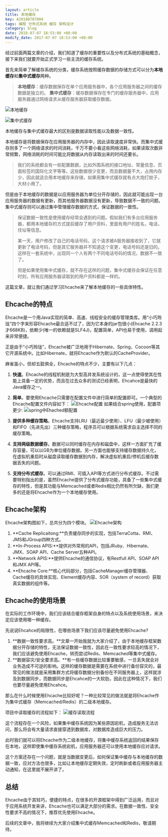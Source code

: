 ```yaml
---
layout: article
title: 本地缓存
key: A20180707004
tags: 编程 分布式系统 缓存 架构设计
category: blog
date: 2018-07-07 18:53:00 +08:00
modify_date: 2017-07-07 18:53:00 +08:00
---
```


经过前面两篇文章的介绍，我们知道了缓存的重要性以及分布式系统的基础概念，接下来我们就要开始正式学习一些主流的缓存系统。

首先来简单了解缓存系统的分类，缓存系统按照缓存数据的存储方式可以分为**本地缓存**和**集中式缓存**两种。

<!--more-->

> **本地缓存**：缓存数据保存在单个应用服务器中，各个应用服务器之间的缓存数据是独立的。
> **集中式缓存**：缓存数据保存在专门的缓存服务器中，应用服务器通过网络请求从缓存服务器获取缓存数据。

![本地缓存](https://wangtao-1256981172.cos.ap-guangzhou.myqcloud.com/20180128006.png)

![集中式缓存](https://wangtao-1256981172.cos.ap-guangzhou.myqcloud.com/20180128005.png)

本地缓存与集中式缓存最大的区别是数据读取性能以及数据一致性。

本地缓存是将数据保存在应用服务器的内存中，因此读取速度非常快。而集中式缓存则多了一个网络请求的时间消耗，千万不要小看这些网络消耗，如果读取次数非常频繁，网络消耗的时间可能比将数据从内存读取出来的时间还要长。

> 我们的系统都会有一些配置数据，比如外围系统的接口地址、常量信息、页面标签的国际化文字等等。这些数据很少变更，而且数据量不大，占用内存少，因此就适合用本地缓存来存储，如果用集中式缓存就有点大炮打蚊子，大材小用了。

但是由于本地缓存的数据是以应用服务器为单位分开存储的，因此就可能出现一台应用服务器的数据有更新，而其他服务器数据没有更新，导致数据不一致的问题。集中式缓存则可以通过集中管理缓存数据的方式，保证数据的一致性。

> 保证数据一致性是使用缓存经常会遇到的问题。假如我们有多台应用服务器，都用本地缓存的方式提前缓存了用户资料，里面有用户的姓名，电话，住址等信息。
> 
> 某一天，用户修改了自己的电话号码，这个请求被A服务器接收到了，它就更新了电话号码，但是其它服务器并不知道这个变更，电话号码还是旧的。这样在一套系统中，出现同一个人有两个不同电话号码的情况，数据不一致了。
> 
> 但是如果使用集中式缓存，就不存在这样的问题，集中式缓存会保证在任意时刻，所有应用服务器读取到的用户资料都是一样的。

这篇文章，就让我们通过学习Ehcache来了解本地缓存的一些具体特性。

## Ehcache的特点

Ehcache是一个用Java实现的简单、高速、线程安全的缓存管理类库。用“小巧玲珑”四个字来形容Ehcache最合适不过了，因为它本身的jar包很小(Ehcache 2.2.3才668KB)，依赖少(唯一的依赖就是SLF4J)，配置简单，API也易于使用，调用起来非常便捷。

正是由于“小巧玲珑”，Ehcache被广泛地用于Hibernate、Spring、Cocoon等其它开源系统中。比如Hibernate，就将Ehcache作为默认的CacheProvider。

麻雀虽小，但却五脏俱全，Ehcache的特点不少，主要有以下几点：

1. **快速**。Ehcache的线程机制是为大型高并发系统设计的，这一点使得使其在性能上具备一定的优势，而且在过去众多的测试已经表明，Ehcahce是最快的Java缓存之一。
2. **简单**。要使用Ehcache只需要在配置文件中进行简单的配置即可。一个典型的Ehcache配置文件内容如下：
   ![Ehcache配置](https://wangtao-1256981172.cos.ap-guangzhou.myqcloud.com/20180128001.png)
如果结合spring使用，配置项更少:
![spring中Ehached额配置](https://wangtao-1256981172.cos.ap-guangzhou.myqcloud.com/20180128002.png)

3. **提供多种缓存策略**。Ehcache支持LRU（最近最少使用）、LFU（最少被使用）和FIFO（先进先出）三种缓存策略，程序员可以根据系统需求自主选择不同的缓存策略。
4. **支持两级数据缓存**。数据可以同时缓存在内存和磁盘中，这样一方面扩充了缓存容量，可以以GB为单位缓存数据。另一方面也能够支持缓存数据持久化，在虚拟机重启时从磁盘读取缓存数据到内存，解决虚拟机重启/停机后缓存数据丢失的问题。
5. **支持分布式缓存**。可以通过RMI、可插入API等方式进行分布式缓存。不过需要特别指出的是，虽然Ehcache提供了分布式缓存功能，具备了一些集中式缓存的特性，但是其功能与Memcached或者Redis相比仍然有所欠缺，我们更多的还是将Ehcache作为一个本地缓存使用。

## Ehcache架构

Ehcache架构图如下，总共分为四个模块。
![Ehcache架构](https://wangtao-1256981172.cos.ap-guangzhou.myqcloud.com/20180128003.png)

1. **Cache Replicaitong:**负责缓存同步的实现，包括TerraCotta、RMI、JMS和JGroup四种方式。
2. **In-Process APIS:**提供对外常用的API，包括JRuby、Hibernate、JMX、SOAP API、Cache Server五种API。
3. **Network APIS:**提供Ehcache的通信协议，有Restfull API、SOAP API和JMX API等。
4. **Ehcache Core:**核心代码部分，包括CacheManager缓存管理器、Cache缓存的具体实现、Element缓存内容、SOR（system of record）获取真实数据的组件等。

## Ehcache的使用场景

在实际的工作环境中，我们应该结合缓存框架自身的特点以及系统使用场景，来决定应该使用哪一种缓存。

先说说Ehcahce的局限性，在哪些场景下我们应该尽量避免使用Ehcache?

1. **数据一致性要求高。**文章一开始我就为大家介绍了，由于本地缓存框架数据分开存储的特性，无法保证数据一致性，因此在一致性要求较高的情况下，我们应该避免使用Ehcache，转而尝试Redis、Memcached等集中式缓存。
2. **数据容灾/安全要求高。**有一些缓存数据比较重要敏感，一旦丢失就会对业务造成不可逆的影响。这样的缓存数据是需要在系统中进行备份容灾的，最常见的做法就是采用集群方式将缓存数据分别备份在不同服务器上，这样就涉及到数据同步，而数据同步是Ehcahce的一大软肋，因此在这种情况下，我们也要尽量避免使用Ehcahce。

那么在什么时候使用Ehcache比较好呢？一种比较常见的做法就是将Ehcache作为集中式缓存（Memcached/Redis）的二级本地缓存。

项目中读取缓存的流程如下：
![缓存读取流程](https://wangtao-1256981172.cos.ap-guangzhou.myqcloud.com/20180128004.png)

这个流程存在一个风险，如果集中缓存系统因为某些原因宕机，造成服务无法访问，那么将会有大量请求直接穿透到数据库，对数据库造成巨大的压力。

此时我们就可以将Ehcache作为二级本地缓存，将集中缓存系统返回的结果保存在本地，这样即使集中缓存系统宕机，应用服务器还可以使用本地缓存应对请求。

这个方案还存在一个问题，就是当数据变更后，如何保证集中缓存与本地缓存的数据一致，应对方法也很多，比如让本地缓存定期失效，定时刷新或者应用服务器主动通知，在这里就不展开讲了。

## 总结
Ehcache由于其轻巧，便捷的特点，在很多的开源框架中得到广泛运用，而且对于应用系统开发来讲，Ehcache也可以满足大部分的需求。在数据一致性、安全性要求不高的情况下，推荐优先使用Ehcache。

后续的文章中，我将继续为大家介绍集中式缓存Memcached和Redis，敬请期待。


